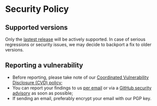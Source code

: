 # Security Policy

## Supported versions
Only the [lastest release](https://github.com/internetstandards/Internet.nl/releases) will be actively supported. In case of serious regressions or security issues, we may decide to backport a fix to older versions. 

## Reporting a vulnerability
* Before reporting, please take note of our [Coordinated Vulnerability Disclosure (CVD) policy](https://en.internet.nl/disclosure/);
* You can report your findings to us [per email](mailto:question@internet.nl) or via a [GitHub security advisory](https://github.com/internetstandards/Internet.nl/security/advisories/new) as soon as possible;
* If sending an email, preferably encrypt your email with our PGP key.
